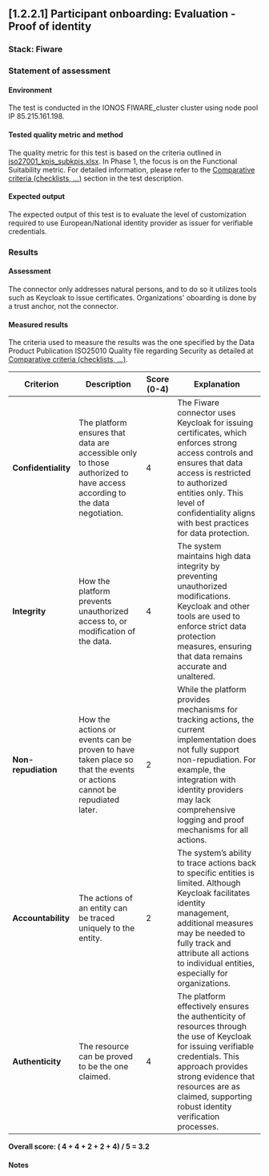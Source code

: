 ## [1.2.2.1] Participant onboarding: Evaluation - Proof of identity
### Stack: Fiware

### Statement of assessment
#### Environment
The test is conducted in the IONOS FIWARE_cluster cluster using node pool IP 85.215.161.198.

#### Tested quality metric and method
The quality metric for this test is based on the criteria outlined in [iso27001_kpis_subkpis.xlsx](../../../../../design_decisions/background_info/iso27001_kpis_subkpis.xlsx). In Phase 1, the focus is on the Functional Suitability metric. For detailed information, please refer to the [Comparative criteria (checklists, ...)](./test.md#comparative-criteria-checklists-) section in the test description.

#### Expected output
The expected output of this test is to evaluate the level of customization required to use European/National identity provider as issuer for verifiable credentials.

### Results
#### Assessment
The connector only addresses natural persons, and to do so it utilizes tools such as Keycloak to issue certificates. 
Organizations' oboarding is done by a trust anchor, not the connector. 

 

#### Measured results
The criteria used to measure the results was the one specified by the Data Product Publication ISO25010 Quality file regarding Security as detailed at  [Comparative criteria (checklists, ...)](./test.md#comparative-criteria-checklists-).


| **Criterion**          | **Description**                                                                                          | **Score (0-4)** | **Explanation** |
|------------------------|----------------------------------------------------------------------------------------------------------|-----------------|-----------------|
| **Confidentiality**    | The platform ensures that data are accessible only to those authorized to have access according to the data negotiation. | 4               | The Fiware connector uses Keycloak for issuing certificates, which enforces strong access controls and ensures that data access is restricted to authorized entities only. This level of confidentiality aligns with best practices for data protection. |
| **Integrity**          | How the platform prevents unauthorized access to, or modification of the data.                            | 4               | The system maintains high data integrity by preventing unauthorized modifications. Keycloak and other tools are used to enforce strict data protection measures, ensuring that data remains accurate and unaltered. |
| **Non-repudiation**    | How the actions or events can be proven to have taken place so that the events or actions cannot be repudiated later. | 2               | While the platform provides mechanisms for tracking actions, the current implementation does not fully support non-repudiation. For example, the integration with identity providers may lack comprehensive logging and proof mechanisms for all actions. |
| **Accountability**     | The actions of an entity can be traced uniquely to the entity.                                            | 2               | The system’s ability to trace actions back to specific entities is limited. Although Keycloak facilitates identity management, additional measures may be needed to fully track and attribute all actions to individual entities, especially for organizations. |
| **Authenticity**       | The resource can be proved to be the one claimed.                                                         | 4               | The platform effectively ensures the authenticity of resources through the use of Keycloak for issuing verifiable credentials. This approach provides strong evidence that resources are as claimed, supporting robust identity verification processes. |



**Overall score: ( 4 + 4 + 2 + 2 + 4) / 5 = 3.2**


#### Notes


